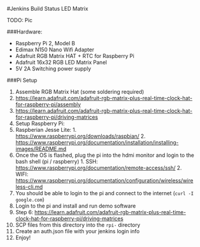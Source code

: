 #Jenkins Build Status LED Matrix

TODO: Pic

###Hardware:
* Raspberry Pi 2, Model B
* Edimax N150 Nano Wifi Adapter
* Adafruit RGB Matrix HAT + RTC for Raspberry Pi
* Adafruit 16x32 RGB LED Matrix Panel
* 5V 2A Switching power supply

###Pi Setup
1. Assemble RGB Matrix Hat (some soldering required)
  1. https://learn.adafruit.com/adafruit-rgb-matrix-plus-real-time-clock-hat-for-raspberry-pi/assembly
  2. https://learn.adafruit.com/adafruit-rgb-matrix-plus-real-time-clock-hat-for-raspberry-pi/driving-matrices
2. Setup Raspberry Pi:
  1. Raspberian Jesse Lite:
    1. https://www.raspberrypi.org/downloads/raspbian/
    2. https://www.raspberrypi.org/documentation/installation/installing-images/README.md
  2. Once the OS is flashed, plug the pi into the hdmi monitor and login to the bash shell (pi / raspberry)
    1. SSH: https://www.raspberrypi.org/documentation/remote-access/ssh/
    2. WIFI: https://www.raspberrypi.org/documentation/configuration/wireless/wireless-cli.md
  3. You should be able to login to the pi and connect to the internet (`curl -I google.com`)
3. Login to the pi and install and run demo software
  1. Step 6: https://learn.adafruit.com/adafruit-rgb-matrix-plus-real-time-clock-hat-for-raspberry-pi/driving-matrices 
4. SCP files from this directory into the `rpi-` directory
  1. Create an auth.json file with your jenkins login info   
  2. Enjoy!
    
